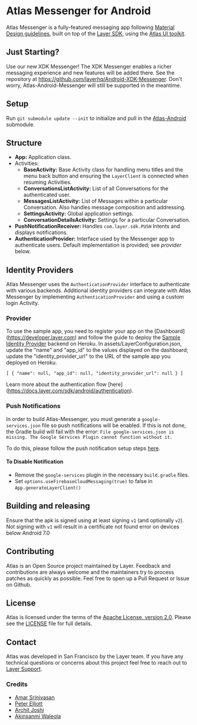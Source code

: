 # Atlas Messenger for Android

Atlas Messenger is a fully-featured messaging app following [Material Design guidelines](https://www.google.com/design/spec/material-design/introduction.html#introduction-goals), built on top of the [Layer SDK](https://layer.com/), using the [Atlas UI toolkit](https://github.com/layerhq/Atlas-Android).

## <a name="just_starting"></a>Just Starting?

Use our new XDK Messenger! The XDK Messenger enables a richer messaging experience and new features will be added there. See the repository at https://github.com/layerhq/Android-XDK-Messenger. Don't worry, Atlas-Android-Messenger will still be supported in the meantime.

## <a name="setup"></a>Setup

Run `git submodule update --init` to initialize and pull in the [Atlas-Android](https://github.com/layerhq/Atlas-Android) submodule.

## <a name="structure"></a>Structure

* **App:** Application class.
* Activities:
  * **BaseActivity:** Base Activity class for handling menu titles and the menu back button and ensuring the `LayerClient` is connected when resuming Activities.
  * **ConversationsListActivity:** List of all Conversations for the authenticated user.
  * **MessagesListActivity:** List of Messages within a particular Conversation.  Also handles message composition and addressing.
  * **SettingsActivity:** Global application settings.
  * **ConversationDetailsActivity:** Settings for a particular Conversation.
* **PushNotificationReceiver:** Handles `com.layer.sdk.PUSH` Intents and displays notifications.
* **AuthenticationProvider:** Interface used by the Messenger app to authenticate users.  Default implementation is provided; see *provider* below.

## <a name="identityproviders"></a>Identity Providers

Atlas Messenger uses the `AuthenticationProvider` interface to authenticate with various backends.  Additional identity providers can integrate with Atlas Messenger by implementing `AuthenticationProvider` and using a custom login Activity.

### <a name="provider"></a> Provider
To use the sample app, you need to register your app on the [Dashboard] (https://developer.layer.com) and follow the guide to deploy the [Sample Identity Provider](https://github.com/layerhq/layer-identity-provider) backend on Heroku. In assets/LayerConfiguration.json, update the "name" and "app_id" to the values displayed on the dashboard; update the "identity_provider_url" to the URL of the sample app you deployed on Heroku.

`[
  {
    "name": null,
    "app_id": null,
    "identity_provider_url": null
  }
]`

Learn more about the authentication flow [here] (https://docs.layer.com/sdk/android/authentication).

### <a name="pushnotifications"></a>Push Notifications

In order to build Atlas-Messenger, you must generate a `google-services.json` file so push notifications will be enabled. If this is not done, the Gradle build will fail with the error: `File google-services.json is missing. The Google Services Plugin cannot function without it.`

To do this, please follow the push notification setup steps [here](https://docs.layer.com/sdk/android/push).

#### To Disable Notification
* Remove the `google-services` plugin in the necessary `build.gradle` files.
* Set `options.useFirebaseCloudMessaging(true)` to false in `App.generateLayerClient()`

## Building and releasing
Ensure that the apk is signed using at least signing `v1` (and optionally `v2`). Not signing with `v1` will result in a certificate not found error on devices below Android 7.0


## <a name="contributing"></a>Contributing
Atlas is an Open Source project maintained by Layer. Feedback and contributions are always welcome and the maintainers try to process patches as quickly as possible. Feel free to open up a Pull Request or Issue on Github.

## <a name="license"></a>License

Atlas is licensed under the terms of the [Apache License, version 2.0](http://www.apache.org/licenses/LICENSE-2.0.html). Please see the [LICENSE](LICENSE) file for full details.

## <a name="contact"></a>Contact

Atlas was developed in San Francisco by the Layer team. If you have any technical questions or concerns about this project feel free to reach out to [Layer Support](mailto:support@layer.com).

### <a name="credits"></a>Credits

* [Amar Srinivasan](https://github.com/sriamar)
* [Peter Elliott](https://github.com/smpete)
* [Archit Joshi](https://github.com/thecombatwombat)
* [Akinsanmi Waleola](https://github.com/andela-wakinsanmi)
